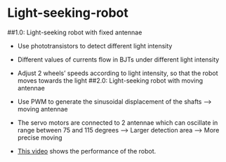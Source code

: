 # Light-seeking-robot

##1.0: Light-seeking robot with fixed antennae
-	Use phototransistors to detect different light intensity
-	Different values of currents flow in BJTs under different light intensity
-	Adjust 2 wheels’ speeds according to light intensity, so that the robot moves towards the light
##2.0: Light-seeking robot with moving antennae
-	Use PWM to generate the sinusoidal displacement of the shafts --> moving antennae
-	The servo motors are connected to 2 antennae which can oscillate in range between 75 and 115 degrees --> Larger detection area --> More precise moving

- [This video](https://www.youtube.com/watch?v=Yhi5gCm9124) shows the performance of the robot.
